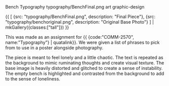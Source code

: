 <articlemeta>
    <name>Bench Typography</name>
    <keyart>typography/BenchFinal.png</keyart>
    <tags>
        <tag>art</tag>
        <tag>graphic-design</tag>
    </tags>
</articlemeta>

{{ 
    [
        {src: "typography/BenchFinal.png", description: "Final Piece"},
        {src: "typography/benchoriginal.png", description: "Original Base Photo"}
    ] | mkGallery({classes:["tall"]})
}}

This was made as an assignment for {{ {code:"COMM-2570", name:"Typography"} | quatalink}}. We were given a list of phrases to pick from to use in a poster alongside photography. 

The piece is meant to feel lonely and a little chaotic. The text is repeated as the background to mimic ruminating thoughts and create visual texture. The base image is heavily distorted and glitched to create a sense of instability. The empty bench is highlighted and contrasted from the background to add to the sense of loneliness.